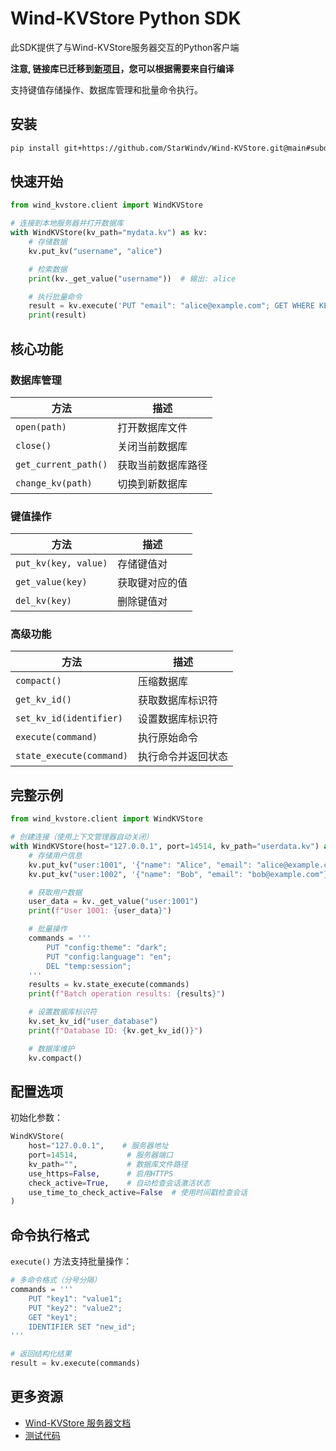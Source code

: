 # Wind-KVStore Python SDK

此SDK提供了与Wind-KVStore服务器交互的Python客户端

**注意, 链接库已迁移到[新项目](https://github.com/starwindv/wind-kvstore-lib)，您可以根据需要来自行编译**

支持键值存储操作、数据库管理和批量命令执行。

## 安装

```bash
pip install git+https://github.com/StarWindv/Wind-KVStore.git@main#subdirectory=sdk/python
```

## 快速开始

```python
from wind_kvstore.client import WindKVStore

# 连接到本地服务器并打开数据库
with WindKVStore(kv_path="mydata.kv") as kv:
    # 存储数据
    kv.put_kv("username", "alice")

    # 检索数据
    print(kv._get_value("username"))  # 输出: alice

    # 执行批量命令
    result = kv.execute('PUT "email": "alice@example.com"; GET WHERE KEY="email"')
    print(result)
```

## 核心功能

### 数据库管理
| 方法                   | 描述        |
|----------------------|-----------|
| `open(path)`         | 打开数据库文件   |
| `close()`            | 关闭当前数据库   |
| `get_current_path()` | 获取当前数据库路径 |
| `change_kv(path)`    | 切换到新数据库   |

### 键值操作
| 方法                   | 描述      |
|----------------------|---------|
| `put_kv(key, value)` | 存储键值对   |
| `get_value(key)`     | 获取键对应的值 |
| `del_kv(key)`        | 删除键值对   |

### 高级功能
| 方法                       | 描述        |
|--------------------------|-----------|
| `compact()`              | 压缩数据库     |
| `get_kv_id()`            | 获取数据库标识符  |
| `set_kv_id(identifier)`  | 设置数据库标识符  |
| `execute(command)`       | 执行原始命令    |
| `state_execute(command)` | 执行命令并返回状态 |

## 完整示例

```python
from wind_kvstore.client import WindKVStore

# 创建连接（使用上下文管理器自动关闭）
with WindKVStore(host="127.0.0.1", port=14514, kv_path="userdata.kv") as kv:
    # 存储用户信息
    kv.put_kv("user:1001", '{"name": "Alice", "email": "alice@example.com"}')
    kv.put_kv("user:1002", '{"name": "Bob", "email": "bob@example.com"}')

    # 获取用户数据
    user_data = kv._get_value("user:1001")
    print(f"User 1001: {user_data}")

    # 批量操作
    commands = '''
        PUT "config:theme": "dark";
        PUT "config:language": "en";
        DEL "temp:session";
    '''
    results = kv.state_execute(commands)
    print(f"Batch operation results: {results}")

    # 设置数据库标识符
    kv.set_kv_id("user_database")
    print(f"Database ID: {kv.get_kv_id()}")

    # 数据库维护
    kv.compact()
```

## 配置选项

初始化参数：
```python
WindKVStore(
    host="127.0.0.1",    # 服务器地址
    port=14514,           # 服务器端口
    kv_path="",           # 数据库文件路径
    use_https=False,      # 启用HTTPS
    check_active=True,    # 自动检查会话激活状态
    use_time_to_check_active=False  # 使用时间戳检查会话
)
```

## 命令执行格式

`execute()` 方法支持批量操作：
```python
# 多命令格式（分号分隔）
commands = '''
    PUT "key1": "value1";
    PUT "key2": "value2";
    GET "key1";
    IDENTIFIER SET "new_id";
'''

# 返回结构化结果
result = kv.execute(commands)
```

## 更多资源

- [Wind-KVStore 服务器文档](https://github.com/StarWindv/Wind-KVStore/blob/main/doc/readme_server_cn.md)
- [测试代码](https://github.com/StarWindv/Wind-KVStore/tree/main/sdk/test/python/test.py)
